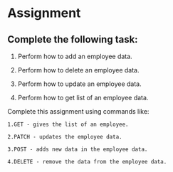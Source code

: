 # Assignment

## Complete the following task:

1. Perform how to add an employee data.

2. Perform how to delete an employee data.

3. Perform how to update an employee data.

4. Perform how to get list of an employee data.

Complete this assignment using commands like:

    1.GET - gives the list of an employee.

    2.PATCH - updates the employee data.

    3.POST - adds new data in the employee data.

    4.DELETE - remove the data from the employee data.